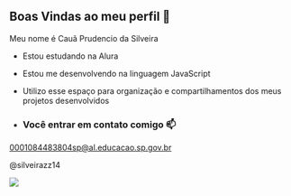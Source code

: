 ## Boas Vindas ao meu perfil 💙

Meu nome é Cauã Prudencio da Silveira

  - Estou estudando na Alura
  - Estou me desenvolvendo na linguagem JavaScript
  - Utilizo esse espaço para organização e compartilhamentos dos meus projetos desenvolvidos

  - ### Você entrar em contato comigo 📫

  0001084483804sp@al.educacao.sp.gov.br
  
  @silveirazz14

![](https://tenor.com/pwfeTZyKkLx.gif)

